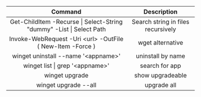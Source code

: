 | Command | Description |
| :---: | :----: |
| Get-ChildItem -Recurse \| Select-String "dummy" -List \| Select Path | Search string in files recursively |
| Invoke-WebRequest -Uri \<url\> -OutFile ( New-Item <item> -Force )| wget alternative|
| winget uninstall --name '\<appname\>' | uninstall by name |
| winget list \| grep '\<appname\>' | search for app |
| winget upgrade | show upgradeable |
| winget upgrade --all | upgrade all|

